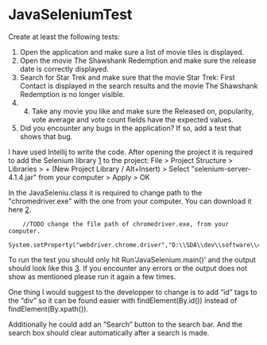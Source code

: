 # JavaSeleniumTest

Create at least the following tests: 
1. Open the application and make sure a list of movie tiles is displayed. 
2. Open the movie The Shawshank Redemption and make sure the release date is correctly displayed. 
3. Search for Star Trek and make sure that the movie Star Trek: First Contact is displayed in the search results and the movie The Shawshank Redemption is no longer visible. 
4. 4. Take any movie you like and make sure the Released on, popularity, vote average and vote count fields have the expected values. 
5. Did you encounter any bugs in the application? If so, add a test that shows that bug. 

I have used Intellij to write the code.
After opening the project it is required to add the Selenium library [1] to the project:
  File > Project Structure > Libraries > + (New Project Library / Alt+Insert) > Select "selenium-server-4.1.4.jar" from your computer > Apply > OK
  
In the JavaSeleniu.class it is required to change path to the "chromedriver.exe" with the one from your computer. You can download it here [2].

        //TODO change the file path of chromedriver.exe, from your computer.
        System.setProperty("webdriver.chrome.driver","D:\\SDA\\dev\\software\\chromedriver_win32\\chromedriver.exe");
        
To run the test you should only hit Run'JavaSelenium.main()' and the output should look like this [3]. If you encounter any errors or the output does not show as mentioned please run it again a few times.

One thing I would suggest to the developper to change is to add “id” tags to the “div” so it can be found easier with findElement(By.id()) instead of findElement(By.xpath()).

Additionally he could add an “Search” button to the search bar. And the search box should clear automatically after a search is made.


[1]: https://www.selenium.dev/downloads/

[2]: https://chromedriver.chromium.org/downloads

[3]: https://gyazo.com/b24f4aad50b86ac7d0a5fdde256b1dc8
